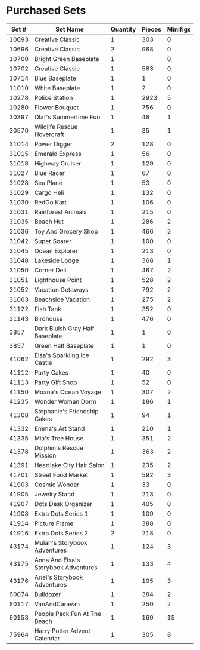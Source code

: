 # Purchased Sets

| Set # | Set Name | Quantity | Pieces | Minifigs |
|-------|----------|----------|--------|----------|
| 10693 | Creative Classic | 1 | 303 | 0 |
| 10696 | Creative Classic | 2 | 968 | 0 |
| 10700 | Bright Green Baseplate | 1 | | 0 |
| 10702 | Creative Classic | 1 | 583 | 0 |
| 10714 | Blue Baseplate | 1 | 1 | 0 |
| 11010 | White Baseplate | 1 | 2 | 0|
| 10278 | Police Station | 1 | 2923 | 5 |
| 10280 | Flower Bouquet | 1 | 756 | 0 |
| 30397 | Olaf's Summertime Fun | 1 | 48 | 1 |
| 30570 | Wildlife Rescue Hovercraft | 1 | 35 | 1 |
| 31014 | Power Digger | 2 | 128 | 0 |
| 31015 | Emerald Express | 1 | 56 | 0 |
| 31018 | Highway Cruiser | 1 | 129 | 0 |
| 31027 | Blue Racer | 1 | 67 | 0 |
| 31028 | Sea Plane | 1 | 53 | 0 |
| 31029 | Cargo Heli | 1 | 132 | 0 |
| 31030 | RedGo Kart | 1 | 106 | 0 |
| 31031 | Rainforest Animals | 1 | 215 | 0 |
| 31035 | Beach Hut | 1 | 286 | 2 |
| 31036 | Toy And Grocery Shop | 1 | 466 | 2 |
| 31042 | Super Soarer | 1 | 100 | 0 |
| 31045 | Ocean Explorer | 1 | 213 | 0 |
| 31048 | Lakeside Lodge | 1 | 368 | 1 |
| 31050 | Corner Deli | 1 | 467 | 2 |
| 31051 | Lighthouse Point | 1 | 528 | 2 |
| 31052 | Vacation Getaways | 1 | 792 | 2 |
| 31063 | Beachside Vacation | 1 | 275 | 2 |
| 31122 | Fish Tank | 1 | 352 | 0 |
| 31143 | Birdhouse | 1 | 476 | 0 |
| 3857 | Dark Bluish Gray Half Baseplate | 1 | 1 | 0 |
| 3857 | Green Half Baseplate | 1 | 1 | 0 |
| 41062 | Elsa's Sparkling Ice Castle | 1 | 292 | 3 |
| 41112 | Party Cakes | 1 | 40 | 0 |
| 41113 | Party Gift Shop | 1 | 52 | 0 |
| 41150 | Moana's Ocean Voyage | 1 | 307 | 2 |
| 41235 | Wonder Woman Dorm | 1 | 186 | 1 |
| 41308 | Stephanie's Friendship Cakes | 1 | 94 | 1 |
| 41332 | Emma's Art Stand | 1 | 210 | 1 |
| 41335 | Mia's Tree House | 1 | 351 | 2 |
| 41378 | Dolphin's Rescue Mission | 1 | 363 | 2 |
| 41391 | Heartlake City Hair Salon | 1 | 235 | 2 |
| 41701 | Street Food Market | 1 | 592 | 3 |
| 41903 | Cosmic Wonder | 1 | 33 | 0 |
| 41905 | Jewelry Stand | 1 | 213 | 0 |
| 41907 | Dots Desk Organizer | 1 | 405 | 0 |
| 41908 | Extra Dots Series 1 | 1 | 109 | 0 |
| 41914 | Picture Frame | 1 | 388 | 0 |
| 41916 | Extra Dots Series 2 | 2 | 218 | 0 |
| 43174 | Mulan's Storybook Adventures | 1 | 124 | 3 |
| 43175 | Anna And Elsa's Storybook Adventures | 1 | 133 | 4 |
| 43176 | Ariel's Storybook Adventures | 1 | 105 | 3 |
| 60074 | Bulldozer | 1 | 384 | 2 |
| 60117 | VanAndCaravan | 1 | 250 | 2 |
| 60153 | People Pack Fun At The Beach | 1 | 169 | 15 |
| 75964 | Harry Potter Advent Calendar | 1 | 305 | 8 |
